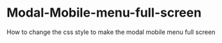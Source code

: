 # Modal-Mobile-menu-full-screen
How to change the css style to make the modal mobile menu full screen
